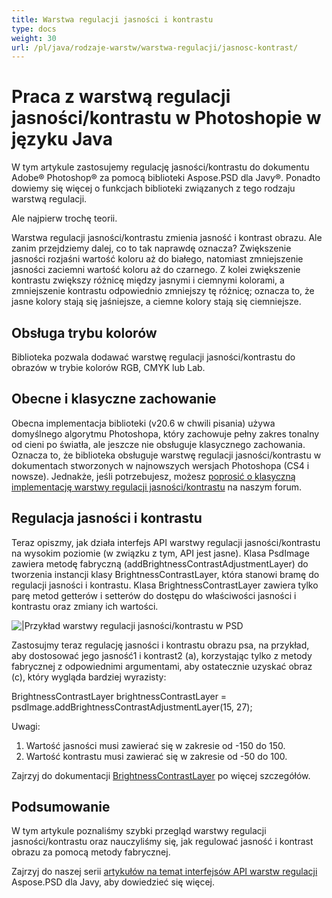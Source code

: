 ```yaml
---
title: Warstwa regulacji jasności i kontrastu
type: docs
weight: 30
url: /pl/java/rodzaje-warstw/warstwa-regulacji/jasnosc-kontrast/
---
```


# Praca z warstwą regulacji jasności/kontrastu w Photoshopie w języku Java

W tym artykule zastosujemy regulację jasności/kontrastu do dokumentu Adobe® Photoshop® za pomocą biblioteki Aspose.PSD dla Javy®. Ponadto dowiemy się więcej o funkcjach biblioteki związanych z tego rodzaju warstwą regulacji.

Ale najpierw trochę teorii.

Warstwa regulacji jasności/kontrastu zmienia jasność i kontrast obrazu. Ale zanim przejdziemy dalej, co to tak naprawdę oznacza? Zwiększenie jasności rozjaśni wartość koloru aż do białego, natomiast zmniejszenie jasności zaciemni wartość koloru aż do czarnego. Z kolei zwiększenie kontrastu zwiększy różnicę między jasnymi i ciemnymi kolorami, a zmniejszenie kontrastu odpowiednio zmniejszy tę różnicę; oznacza to, że jasne kolory stają się jaśniejsze, a ciemne kolory stają się ciemniejsze.

## Obsługa trybu kolorów

Biblioteka pozwala dodawać warstwę regulacji jasności/kontrastu do obrazów w trybie kolorów RGB, CMYK lub Lab.

## Obecne i klasyczne zachowanie

Obecna implementacja biblioteki (v20.6 w chwili pisania) używa domyślnego algorytmu Photoshopa, który zachowuje pełny zakres tonalny od cieni po światła, ale jeszcze nie obsługuje klasycznego zachowania. Oznacza to, że biblioteka obsługuje warstwę regulacji jasności/kontrastu w dokumentach stworzonych w najnowszych wersjach Photoshopa (CS4 i nowsze). Jednakże, jeśli potrzebujesz, możesz [poprosić o klasyczną implementację warstwy regulacji jasności/kontrastu](https://forum.aspose.com/c/psd) na naszym forum.

## Regulacja jasności i kontrastu

Teraz opiszmy, jak działa interfejs API warstwy regulacji jasności/kontrastu na wysokim poziomie (w związku z tym, API jest jasne). Klasa PsdImage zawiera metodę fabryczną (addBrightnessContrastAdjustmentLayer) do tworzenia instancji klasy BrightnessContrastLayer, która stanowi bramę do regulacji jasności i kontrastu. Klasa BrightnessContrastLayer zawiera tylko parę metod getterów i setterów do dostępu do właściwości jasności i kontrastu oraz zmiany ich wartości.

![|Przykład warstwy regulacji jasności/kontrastu w PSD](jasnosc-kontrast-przyklad-warstwy-1.png)

Zastosujmy teraz regulację jasności i kontrastu obrazu psa, na przykład, aby dostosować jego jasność1 i kontrast2 (a), korzystając tylko z metody fabrycznej z odpowiednimi argumentami, aby ostatecznie uzyskać obraz (c), który wygląda bardziej wyrazisty:

BrightnessContrastLayer brightnessContrastLayer = psdImage.addBrightnessContrastAdjustmentLayer(15, 27);

Uwagi:

1. Wartość jasności musi zawierać się w zakresie od -150 do 150.
2. Wartość kontrastu musi zawierać się w zakresie od -50 do 100.

Zajrzyj do dokumentacji [BrightnessContrastLayer](https://reference.aspose.com/psd/java/com.aspose.psd.fileformats.psd.layers.adjustmentlayers/BrightnessContrastLayer) po więcej szczegółów.

## Podsumowanie

W tym artykule poznaliśmy szybki przegląd warstwy regulacji jasności/kontrastu oraz nauczyliśmy się, jak regulować jasność i kontrast obrazu za pomocą metody fabrycznej.

Zajrzyj do naszej serii [artykułów na temat interfejsów API warstw regulacji](/pl/psd/java/rodzaje-warstw/warstwa-regulacji/) Aspose.PSD dla Javy, aby dowiedzieć się więcej.
